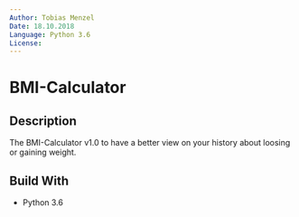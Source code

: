 ```yaml
---
Author: Tobias Menzel
Date: 18.10.2018
Language: Python 3.6
License: 
---
```

# BMI-Calculator

## Description

The BMI-Calculator v1.0 to have a better view on your history about loosing or gaining weight.

## Build With

- Python 3.6
